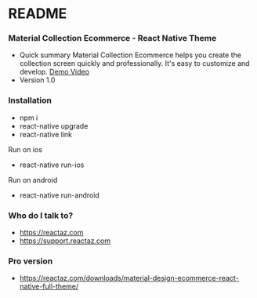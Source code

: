 # README #


### Material Collection Ecommerce - React Native Theme ###

* Quick summary
Material Collection Ecommerce helps you create the collection screen quickly and professionally. It's easy to customize and develop. [Demo Video](https://www.youtube.com/watch?v=bvAij4A8EAw)
* Version 1.0


### Installation ###

* npm i
* react-native upgrade
* react-native link

Run on ios
* react-native run-ios

Run on android
* react-native run-android


### Who do I talk to? ###
* https://reactaz.com
* https://support.reactaz.com

### Pro version ###
* https://reactaz.com/downloads/material-design-ecommerce-react-native-full-theme/
